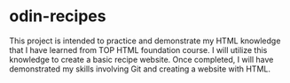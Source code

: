 # odin-recipes
This project is intended to practice and demonstrate my HTML knowledge that I have learned from TOP HTML foundation course. I will utilize this knowledge to create a basic recipe website. Once completed, I will have demonstrated my skills involving Git  and creating a website with HTML. 
